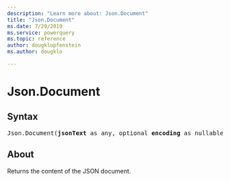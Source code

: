 ```yaml
---
description: "Learn more about: Json.Document"
title: "Json.Document"
ms.date: 7/29/2019
ms.service: powerquery
ms.topic: reference
author: dougklopfenstein
ms.author: dougklo

---
```

# Json.Document

## Syntax

<pre>
Json.Document(<b>jsonText</b> as any, optional <b>encoding</b> as nullable number) as any
</pre>

## About  
Returns the content of the JSON document.
